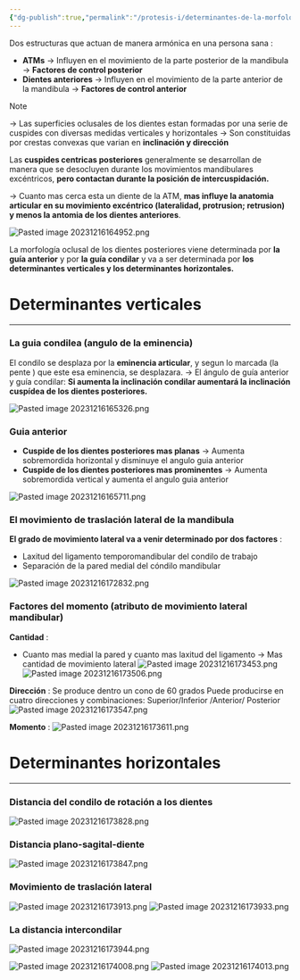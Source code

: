 ```yaml
---
{"dg-publish":true,"permalink":"/protesis-i/determinantes-de-la-morfologia-oclusal/"}
---
```



Dos estructuras que actuan de manera armónica en una persona sana : 

- **ATMs** → Influyen en el movimiento de la parte posterior de la mandibula → **Factores de control posterior**
- **Dientes anteriores** → Influyen en el movimiento de la parte anterior de la mandibula → **Factores de control anterior**


> [!NOTE] 
> → Las superficies oclusales de los dientes estan formadas por una serie de cuspides con diversas medidas verticales y horizontales
> → Son constituidas por crestas convexas que varian en **inclinación y dirección**

Las **cuspides centricas posteriores** generalmente se desarrollan de manera que se desocluyen durante los movimientos mandibulares excéntricos, **pero contactan durante la posición de intercuspidación.**

→ Cuanto mas cerca esta un diente de la ATM, **mas influye la anatomia articular en su movimiento excéntrico (lateralidad, protrusion; retrusion) y menos la antomia de los dientes anteriores**. 

![Pasted image 20231216164952.png](/img/user/Cirugia%20Bucal%20I/Medias/Pasted%20image%2020231216164952.png)

La morfología oclusal de los dientes posteriores viene determinada por **la guía anterior** y por **la guía condilar** y va a ser determinada por **los determinantes verticales y los determinantes horizontales.**

# Determinantes verticales
---

### La guia condilea (angulo de la eminencia)

El condilo se desplaza por la **eminencia articular**, y segun lo marcada (la pente ) que este esa eminencia, se desplazara.
→ El ángulo de guía anterior y guía condilar: **Si aumenta la inclinación condilar aumentará la inclinación cuspídea de los dientes posteriores.**

![Pasted image 20231216165326.png](/img/user/Cirugia%20Bucal%20I/Medias/Pasted%20image%2020231216165326.png)

### Guia anterior

- **Cuspide de los dientes posteriores mas planas** → Aumenta sobremordida horizontal y disminuye el angulo guia anterior
- **Cuspide de los dientes posteriores mas prominentes** → Aumenta sobremordida vertical y aumenta el angulo guia anterior

![Pasted image 20231216165711.png](/img/user/Cirugia%20Bucal%20I/Medias/Pasted%20image%2020231216165711.png)

### El movimiento de traslación lateral de la mandibula

**El grado de movimiento lateral va a venir determinado por dos factores** : 
- Laxitud del ligamento temporomandibular del condilo de trabajo
- Separación de la pared medial del cóndilo mandibular

![Pasted image 20231216172832.png](/img/user/Cirugia%20Bucal%20I/Medias/Pasted%20image%2020231216172832.png)

### Factores del momento (atributo de movimiento lateral mandibular)

**Cantidad** : 
- Cuanto mas medial la pared y cuanto mas laxitud del ligamento → Mas cantidad de movimiento lateral
![Pasted image 20231216173453.png](/img/user/Cirugia%20Bucal%20I/Medias/Pasted%20image%2020231216173453.png)
![Pasted image 20231216173506.png](/img/user/Cirugia%20Bucal%20I/Medias/Pasted%20image%2020231216173506.png)

**Dirección** : 
Se produce dentro un cono de 60 grados
Puede producirse en cuatro direcciones y combinaciones: Superior/Inferior /Anterior/ Posterior
![Pasted image 20231216173547.png](/img/user/Cirugia%20Bucal%20I/Medias/Pasted%20image%2020231216173547.png)

**Momento** :
![Pasted image 20231216173611.png](/img/user/Cirugia%20Bucal%20I/Medias/Pasted%20image%2020231216173611.png)

# Determinantes horizontales
---

### Distancia del condilo de rotación a los dientes
![Pasted image 20231216173828.png](/img/user/Cirugia%20Bucal%20I/Medias/Pasted%20image%2020231216173828.png)

### Distancia plano-sagital-diente
![Pasted image 20231216173847.png](/img/user/Cirugia%20Bucal%20I/Medias/Pasted%20image%2020231216173847.png)

### Movimiento de traslación lateral
![Pasted image 20231216173913.png](/img/user/Cirugia%20Bucal%20I/Medias/Pasted%20image%2020231216173913.png)
![Pasted image 20231216173933.png](/img/user/Cirugia%20Bucal%20I/Medias/Pasted%20image%2020231216173933.png)

### La distancia intercondilar
![Pasted image 20231216173944.png](/img/user/Cirugia%20Bucal%20I/Medias/Pasted%20image%2020231216173944.png)



![Pasted image 20231216174008.png](/img/user/Cirugia%20Bucal%20I/Medias/Pasted%20image%2020231216174008.png)
![Pasted image 20231216174013.png](/img/user/Cirugia%20Bucal%20I/Medias/Pasted%20image%2020231216174013.png)
